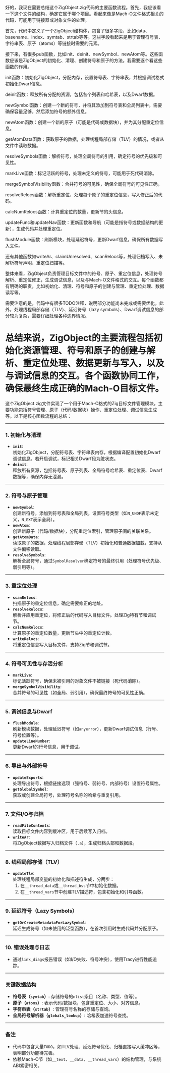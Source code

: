 好的，我现在需要总结这个ZigObject.zig代码的主要函数流程。首先，我应该看一下这个文件的结构，确定它属于哪个项目。看起来像是Mach-O文件格式相关的代码，可能用于链接器或对象文件的处理。

首先，代码中定义了一个ZigObject结构体，包含了很多字段，比如data、basename、index、symtab、strtab等等。这些字段看起来是用于管理符号表、字符串表、原子（atoms）等链接时需要的元素。

接下来，有很多pub函数，比如init、deinit、newSymbol、newAtom等。这些函数应该是ZigObject的初始化、清理、创建符号和原子的方法。我需要逐个看这些函数的作用。

init函数：初始化ZigObject，分配内存，设置符号表、字符串表，并根据调试格式初始化Dwarf信息。

deinit函数：释放所有分配的资源，包括各个列表和哈希表，以及Dwarf数据。

newSymbol函数：创建一个新的符号，并将其添加到符号表和全局列表中。需要确保容量足够，然后添加符号的额外信息。

newAtom函数：创建一个新的原子（可能是代码或数据块），并为其分配重定位信息。

getAtomData函数：获取原子的数据，处理线程局部存储（TLV）的情况，或者从文件中读取数据。

resolveSymbols函数：解析符号，处理全局符号的引用，确定符号的优先级和可见性。

markLive函数：标记活跃的符号，处理未定义的符号，可能用于死代码消除。

mergeSymbolVisibility函数：合并符号的可见性，确保全局符号的可见性正确。

resolveRelocs函数：解析重定位，处理每个原子的重定位信息，写入修正后的代码。

calcNumRelocs函数：计算重定位的数量，更新节的头信息。

updateFunc和updateNav函数：更新函数和导航（可能是指符号或数据结构的更新），生成代码并处理重定位。

flushModule函数：刷新模块，处理延迟符号，更新Dwarf信息，确保所有数据写入文件。

还有其他函数如writeAr、claimUnresolved、scanRelocs等，处理归档写入、未解析符号声明、重定位扫描等。

整体来看，ZigObject负责管理目标文件中的符号、原子、重定位信息，处理符号解析、重定位修正，生成调试信息，以及与Mach-O文件格式的交互。每个函数都有明确的职责，比如初始化、清理、符号和原子的创建与管理、重定位处理、数据读写等。

需要注意的是，代码中有很多TODO注释，说明部分功能尚未完成或需要优化。此外，处理线程局部存储（TLV）、延迟符号（lazy symbols）、Dwarf调试信息的部分较为复杂，需要仔细处理各种边界情况。

总结来说，ZigObject的主要流程包括初始化资源管理、符号和原子的创建与解析、重定位处理、数据更新与写入，以及与调试信息的交互。各个函数协同工作，确保最终生成正确的Mach-O目标文件。
================================================
这个ZigObject.zig文件实现了一个用于Mach-O格式的Zig目标文件管理模块，主要功能包括符号管理、原子（代码/数据块）操作、重定位处理、调试信息生成等。以下是核心函数流程的总结：

---

### **1. 初始化与清理**
- **`init`**:  
  初始化ZigObject，分配符号表、字符串表内存，根据编译配置初始化Dwarf调试信息。若开启调试，标记相关Dwarf段为脏状态。
- **`deinit`**:  
  释放所有资源，包括符号表、原子列表、全局符号哈希表、重定位表、Dwarf数据等，确保内存无泄漏。

---

### **2. 符号与原子管理**
- **`newSymbol`**:  
  创建新符号，添加到符号表和全局列表，设置符号类型（如`N_UNDF`表示未定义，`N_EXT`表示全局）。
- **`newAtom`**:  
  创建新原子（代码/数据块），分配重定位索引，管理原子间的关联关系。
- **`getAtomData`**:  
  读取原子的数据，处理线程局部存储（TLV）初始化和普通数据加载，支持从文件偏移读取。
- **`resolveSymbols`**:  
  解析全局符号，通过`SymbolResolver`确定符号的最终引用（处理符号优先级、弱引用等）。

---

### **3. 重定位处理**
- **`scanRelocs`**:  
  扫描原子的重定位信息，确定需要修正的地址。
- **`resolveRelocs`**:  
  解析并应用重定位，将修正后的代码写入目标文件。处理Zig特有节和调试节。
- **`calcNumRelocs`**:  
  计算原子的重定位数量，更新节头中的重定位计数。
- **`writeRelocs`**:  
  将重定位信息写入目标文件，支持Zig节和调试节。

---

### **4. 符号可见性与存活分析**
- **`markLive`**:  
  标记活跃符号，确保未被引用的对象文件不被链接（死代码消除）。
- **`mergeSymbolVisibility`**:  
  合并符号的可见性（如全局、弱引用），确保最终符号的可见性正确。

---

### **5. 调试信息与Dwarf**
- **`flushModule`**:  
  刷新模块数据，处理延迟符号（如`anyerror`），更新Dwarf调试信息（行号、符号位置等）。
- **`updateLineNumber`**:  
  更新Dwarf的行号信息，用于调试。

---

### **6. 导出与外部符号**
- **`updateExports`**:  
  处理导出符号，根据链接选项（强符号、弱符号、内部符号）设置符号属性。
- **`getGlobalSymbol`**:  
  获取或创建全局符号，处理符号名称的哈希与重复引用。

---

### **7. 文件I/O与归档**
- **`readFileContents`**:  
  读取目标文件内容到缓冲区，用于后续写入归档。
- **`writeAr`**:  
  将ZigObject数据写入归档文件（`.a`），生成归档头部和数据段。

---

### **8. 线程局部存储（TLV）**
- **`updateTlv`**:  
  处理线程局部变量的初始化和描述符生成，分两步：  
  1. 在`__thread_data`或`__thread_bss`节中初始化数据。  
  2. 在`__thread_vars`节中创建TLV描述符，包含初始化和引导函数。

---

### **9. 延迟符号（Lazy Symbols）**
- **`getOrCreateMetadataForLazySymbol`**:  
  延迟生成符号（如未使用的泛型函数），在首次引用时生成代码并分配原子。

---

### **10. 错误处理与日志**
- 通过`link_diags`报告错误（如I/O失败、符号冲突），使用Tracy进行性能追踪。

---

### **关键数据结构**
- **符号表（`symtab`）**: 存储符号的`nlist`条目（名称、类型、值等）。
- **原子（`atoms`）**: 表示代码/数据块，包含重定位、大小、对齐信息。
- **字符串表（`strtab`）**: 管理符号名称的存储与查询。
- **全局符号解析器（`globals_lookup`）**: 哈希表加速符号查找。

---

### **备注**
- 代码中包含大量`TODO`，如TLV处理、延迟符号优化、归档直接写入缓冲区等，表明部分功能待完善。
- 依赖Mach-O节（如`__text`、`__data`、`__thread_vars`）的结构管理，与系统ABI紧密相关。
